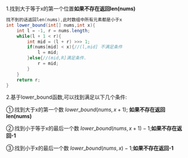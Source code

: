 1.找到大于等于x的第一个位置**如果不存在返回len(nums)**

```java
找不到的话返回len(nums),此时数组中所有元素都是小于x
int lower_bound(int[] nums,int x){
    int l = -1, r = nums.length;
    while(l + 1 < r){
        int mid = (l + r) >>> 1;
        if(nums[mid] < x){//(l,mid] 不满足条件
            l = mid;
        }else{//(mid,R]满足条件.
            r = mid;
        }
    }
    return r;
}
```

2.基于lower_bound函数,可以找到满足以下几个条件:

①:找到大于x的第一个数  $lower\_bound(nums,x+1);$ **如果不存在返回len(nums)**

②:找到小于等于x的最后一个数 $lower\_bound(nums,x+1)-1;$**如果不存在返回-1**

③:找到小于x的最后一个数 $lower\_bound(nums,x) - 1;$**如果不存在返回-1**

